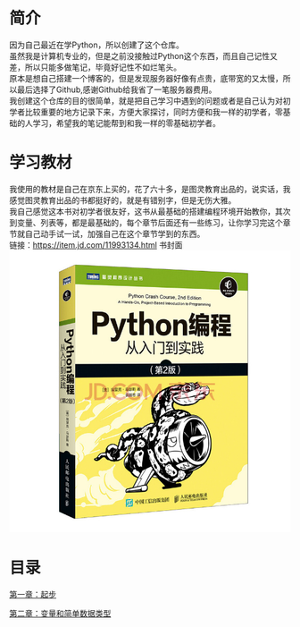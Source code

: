 # 简介
因为自己最近在学Python，所以创建了这个仓库。<br>
虽然我是计算机专业的，但是之前没接触过Python这个东西，而且自己记性又差，所以只能多做笔记，毕竟好记性不如烂笔头。<br>
原本是想自己搭建一个博客的，但是发现服务器好像有点贵，底带宽的又太慢，所以最后选择了Github,感谢Github给我省了一笔服务器费用。<br>
我创建这个仓库的目的很简单，就是把自己学习中遇到的问题或者是自己认为对初学者比较重要的地方记录下来，方便大家探讨，同时方便和我一样的初学者，零基础的人学习，希望我的笔记能帮到和我一样的零基础初学者。
 
# 学习教材
我使用的教材是自己在京东上买的，花了六十多，是图灵教育出品的，说实话，我感觉图灵教育出品的书都挺好的，就是有错别字，但是无伤大雅。<br>
我自己感觉这本书对初学者很友好，这书从最基础的搭建编程环境开始教你，其次到变量、列表等，都是最基础的，每个章节后面还有一些练习，让你学习完这个章节就自己动手试一试，加强自己在这个章节学到的东西。<br>
链接：https://item.jd.com/11993134.html
书封面
![教材封面](/img/fm.jpg)

# 目录
[第一章：起步](https://github.com/xiaowen-king/Python/blob/main/%E7%AC%AC%E4%B8%80%E7%AB%A0.md)

[第二章：变量和简单数据类型](https://github.com/xiaowen-king/Python/blob/main/%E7%AC%AC%E4%BA%8C%E7%AB%A0%EF%BC%9A%E5%8F%98%E9%87%8F%E5%92%8C%E7%AE%80%E5%8D%95%E6%95%B0%E6%8D%AE%E7%B1%BB%E5%9E%8B.md)
